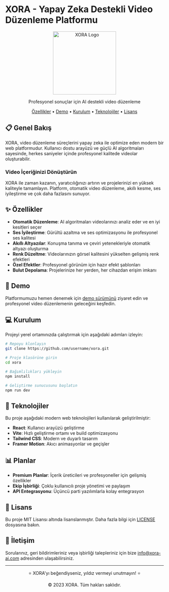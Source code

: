 # XORA - Yapay Zeka Destekli Video Düzenleme Platformu

<div align="center">
  <img src="./src/assets/logo.svg" alt="XORA Logo" width="200">
  <p>Profesyonel sonuçlar için AI destekli video düzenleme</p>
  
  <p>
    <a href="#özellikler">Özellikler</a> •
    <a href="#demo">Demo</a> •
    <a href="#kurulum">Kurulum</a> •
    <a href="#teknolojiler">Teknolojiler</a> •
    <a href="#lisans">Lisans</a>
  </p>
</div>

## 📋 Genel Bakış

XORA, video düzenleme süreçlerini yapay zeka ile optimize eden modern bir web platformudur. Kullanıcı dostu arayüzü ve güçlü AI algoritmaları sayesinde, herkes saniyeler içinde profesyonel kalitede videolar oluşturabilir.

### Video İçeriğinizi Dönüştürün

XORA ile zaman kazanın, yaratıcılığınızı artırın ve projelerinizi en yüksek kaliteyle tamamlayın. Platform, otomatik video düzenleme, akıllı kesme, ses iyileştirme ve çok daha fazlasını sunuyor.

## ✨ Özellikler

- **Otomatik Düzenleme**: AI algoritmaları videolarınızı analiz eder ve en iyi kesitleri seçer
- **Ses İyileştirme**: Gürültü azaltma ve ses optimizasyonu ile profesyonel ses kalitesi
- **Akıllı Altyazılar**: Konuşma tanıma ve çeviri yetenekleriyle otomatik altyazı oluşturma
- **Renk Düzeltme**: Videolarınızın görsel kalitesini yükselten gelişmiş renk efektleri
- **Özel Efektler**: Profesyonel görünüm için hazır efekt şablonları
- **Bulut Depolama**: Projelerinize her yerden, her cihazdan erişim imkanı

## 🔮 Demo

Platformumuzu hemen denemek için [demo sürümünü](https://xora-demo.netlify.app/) ziyaret edin ve profesyonel video düzenlemenin geleceğini keşfedin.

## 💻 Kurulum

Projeyi yerel ortamınızda çalıştırmak için aşağıdaki adımları izleyin:

```bash
# Repoyu klonlayın
git clone https://github.com/username/xora.git

# Proje klasörüne girin
cd xora

# Bağımlılıkları yükleyin
npm install

# Geliştirme sunucusunu başlatın
npm run dev
```

## 🚀 Teknolojiler

Bu proje aşağıdaki modern web teknolojileri kullanılarak geliştirilmiştir:

- **React**: Kullanıcı arayüzü geliştirme
- **Vite**: Hızlı geliştirme ortamı ve build optimizasyonu
- **Tailwind CSS**: Modern ve duyarlı tasarım
- **Framer Motion**: Akıcı animasyonlar ve geçişler

## 📊 Planlar

- **Premium Planlar**: İçerik üreticileri ve profesyoneller için gelişmiş özellikler
- **Ekip İşbirliği**: Çoklu kullanıcılı proje yönetimi ve paylaşım
- **API Entegrasyonu**: Üçüncü parti yazılımlarla kolay entegrasyon

## 📄 Lisans

Bu proje MIT Lisansı altında lisanslanmıştır. Daha fazla bilgi için [LICENSE](LICENSE) dosyasına bakın.

## 👥 İletişim

Sorularınız, geri bildirimleriniz veya işbirliği talepleriniz için bize [info@xora-ai.com](mailto:info@xora-ai.com) adresinden ulaşabilirsiniz.

---

<div align="center">
  <p>⭐ XORA'yı beğendiyseniz, yıldız vermeyi unutmayın! ⭐</p>
  <p>© 2023 XORA. Tüm hakları saklıdır.</p>
</div>

